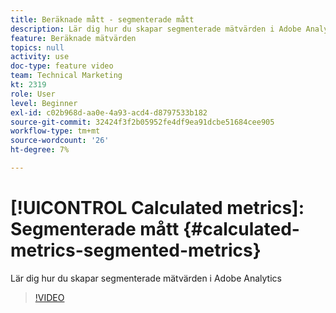 ```yaml
---
title: Beräknade mått - segmenterade mått
description: Lär dig hur du skapar segmenterade mätvärden i Adobe Analytics
feature: Beräknade mätvärden
topics: null
activity: use
doc-type: feature video
team: Technical Marketing
kt: 2319
role: User
level: Beginner
exl-id: c02b968d-aa0e-4a93-acd4-d8797533b182
source-git-commit: 32424f3f2b05952fe4df9ea91dcbe51684cee905
workflow-type: tm+mt
source-wordcount: '26'
ht-degree: 7%

---
```


# [!UICONTROL Calculated metrics]: Segmenterade mått {#calculated-metrics-segmented-metrics}

Lär dig hur du skapar segmenterade mätvärden i Adobe Analytics

>[!VIDEO](https://video.tv.adobe.com/v/25409/?quality=12)
